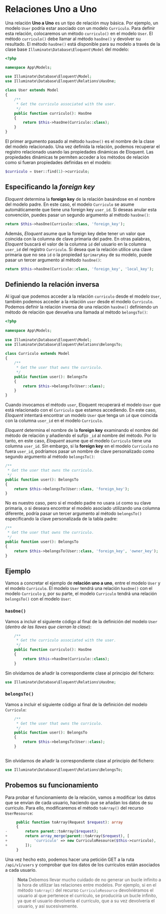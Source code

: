 # Relaciones Uno a Uno

Una relación **Uno a Uno** es un tipo de relación muy básica. Por ejemplo, un modelo `User` podría estar asociado con un modelo `Curriculo`. Para definir esta relación, colocaremos un método `curriculo()` en el modelo `User`. El método `curriculo()` debe llamar al método `hasOne()` y devolver su resultado. El método `hasOne()` está disponible para su modelo a través de la clase base `Illuminate\Database\Eloquent\Model` del modelo:

```php
<?php

namespace App\Models;

use Illuminate\Database\Eloquent\Model;
use Illuminate\Database\Eloquent\Relations\HasOne;
 
class User extends Model
{
    /**
     * Get the curriculo associated with the user.
     */
    public function curriculo(): HasOne
    {
        return $this->hasOne(Curriculo::class);
    }
}
```

El primer argumento pasado al método `hasOne()` es el nombre de la clase del modelo relacionado. Una vez definida la relación, podemos recuperar el registro relacionado usando las propiedades dinámicas de Eloquent. Las propiedades dinámicas te permiten acceder a los métodos de relación como si fueran propiedades definidas en el modelo:

```php
$curriculo = User::find(1)->curriculo;
```

## Especificando la _foreign key_

_Eloquent_ determina la **foreign key** de la relación basándose en el nombre del modelo padre. En este caso, el modelo `Curriculo` se asume automáticamente que tiene una foreign key `user_id`. Si deseas anular esta convención, puedes pasar un segundo argumento al método `hasOne()`:

```php
return $this->hasOne(Curriculo::class, 'foreign_key');
```

Además, _Eloquent_ asume que la foreign key debe tener un valor que coincida con la columna de clave primaria del padre. En otras palabras, _Eloquent_ buscará el valor de la columna `id` del usuario en la columna `user_id` del registro `Curriculo`. Si desea que la relación utilice una clave primaria que no sea `id` o la propiedad `$primaryKey` de su modelo, puede pasar un tercer argumento al método `hasOne()`:

```php
return $this->hasOne(Curriculo::class, 'foreign_key', 'local_key');
```

## Definiendo la relación inversa

Al igual que podemos acceder a la relación `curriculo` desde el modelo `User`, también podemos acceder a la relación `user` desde el modelo `Curriculo`. Podemos definir la relación inversa de una relación `hasOne()` definiendo un método de relación que devuelva una llamada al método `belongsTo()`:

```php
<?php
 
namespace App\Models;
 
use Illuminate\Database\Eloquent\Model;
use Illuminate\Database\Eloquent\Relations\BelongsTo;
 
class Curriculo extends Model
{
    /**
     * Get the user that owns the curriculo.
     */
    public function user(): BelongsTo
    {
        return $this->belongsTo(User::class);
    }
}
```

Cuando invocamos el método `user`, Eloquent recuperará el modelo `User` que está relacionado con el `Curriculo` que estamos accediendo. En este caso, _Eloquent_ intentará encontrar un modelo `User` que tenga un `id` que coincida con la columna `user_id` en el modelo `Curriculo`.

_Eloquent_ determina el nombre de la **foreign key** examinando el nombre del método de relación y añadiendo el sufijo `_id` al nombre del método. Por lo tanto, en este caso, _Eloquent_ asume que el modelo `Curriculo` tiene una columna `user_id`. Sin embargo, si la **foreign key** en el modelo `Curriculo` no fuera `user_id`, podríamos pasar un nombre de clave personalizado como segundo argumento al método `belongsTo()`:

```php
/**
 * Get the user that owns the curriculo.
 */
public function user(): BelongsTo
{
    return $this->belongsTo(User::class, 'foreign_key');
}
```

No es nuestro caso, pero si el modelo padre no usara `id` como su clave primaria, o si deseara encontrar el modelo asociado utilizando una columna diferente, podría pasar un tercer argumento al método `belongsTo()` especificando la clave personalizada de la tabla padre:

```php
/**
 * Get the user that owns the curriculo.
 */
public function user(): BelongsTo
{
    return $this->belongsTo(User::class, 'foreign_key', 'owner_key');
}
```

## Ejemplo

Vamos a concretar el ejemplo de **relación uno a uno**, entre el modelo `User` y el modelo `Curriculo`. El modelo `User` tendrá una relación `hasOne()` con el modelo `Curriculo` y, por su parte, el modelo `Curriculo` tendrá una relación `belongsTo()` con el modelo `User`:

### `hasOne()`

Vamos a incluir el siguiente código al final de la definición del modelo `User` (_dentro de las llaves que cierran la clase_):

```php
    /**
     * Get the curriculo associated with the user.
     */
    public function curriculo(): HasOne
    {
        return $this->hasOne(Curriculo::class);
    }

```

Sin olvidarnos de añadir la correspondiente clase al principio del fichero:

```php
use Illuminate\Database\Eloquent\Relations\HasOne;
```

### `belongsTo()`

Vamos a incluir el siguiente código al final de la definición del modelo `Curriculo`:

```php
    /**
     * Get the user that owns the curriculo.
     */
    public function user(): BelongsTo
    {
        return $this->belongsTo(User::class);
    }
    
```

Sin olvidarnos de añadir la correspondiente clase al principio del fichero:

```php
use Illuminate\Database\Eloquent\Relations\BelongsTo;
```

## Probemos su funcionamiento

Para probar el funcionamiento de la relación, vamos a modificar los datos que se envían de cada usuario, haciendo que se añadan los datos de su curriculo. Para ello, modificaremos el método `toArray()` del recurso `UserResource`:

```php
     public function toArray(Request $request): array
     {
-        return parent::toArray($request);
+        return array_merge(parent::toArray($request), [
+            'curriculo' => new CurriculoResource($this->curriculo),
+        ]);
     }

```

Una vez hecho esto, podemos hacer una petición GET a la ruta `/api/v1/users` y comprobar que los datos de los currículos están asociados a cada usuario.

> **Nota** Debemos llevar mucho cuidado de no generar un bucle infinito a la hora de utilizar las relaciones entre modelos. Por ejemplo, si en el método `toArray()` del recurso `CurriculoResource` devolviéramos el usuario al que pertenece el currículo, se produciría un bucle infinito, ya que el usuario devolvería el currículo, que a su vez devolvería el usuario, y así sucesivamente.
